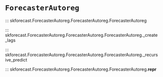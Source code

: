 # `ForecasterAutoreg`

::: skforecast.ForecasterAutoreg.ForecasterAutoreg.ForecasterAutoreg

::: skforecast.ForecasterAutoreg.ForecasterAutoreg.ForecasterAutoreg._create_lags

::: skforecast.ForecasterAutoreg.ForecasterAutoreg.ForecasterAutoreg._recursive_predict

::: skforecast.ForecasterAutoreg.ForecasterAutoreg.ForecasterAutoreg.__repr__